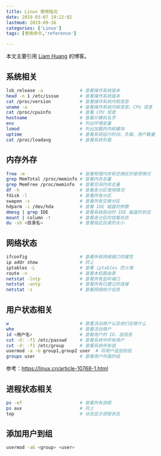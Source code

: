 ```yaml
---
title: Linux 使用指北
date: 2019-03-07 19:22:02
lastmod: 2019-09-16
categories: ['Linux']
tags: [常用命令,'reference']

---
```


本文主要引用 [Liam Huang](https://liam.page/2016/11/06/Linux-Info-Cheatsheet/) 的博客。

## 系统相关

```bash
lsb_release -a              # 查看操作系统版本
head -n 1 /etc/issue        # 查看操作系统版本
cat /proc/version           # 查看操作系统内核信息
uname -a                    # 查看操作系统内核信息、CPU 信息
cat /proc/cpuinfo           # 查看 CPU 信息
hostname                    # 查看计算机名字
env                         # 列出环境变量
lsmod                       # 列出加载的内核模块
uptime                      # 查看系统运行时间、负载、用户数量
cat /proc/loadavg           # 查看系统负载
```

<!--more-->

## 内存外存

```bash
free -m                     # 查看物理内存和交换区的使用情况
grep MemTotal /proc/meminfo # 查看内存总量
grep MemFree /proc/meminfo  # 查看空闲内存总量
df -h                       # 查看各分区使用情况
fdisk -l                    # 查看所有分区
swapon -s                   # 查看所有交换分区
hdparm -i /dev/hda          # 查看 IDE 磁盘的参数
dmesg | grep IDE            # 查看系统启动时 IDE 磁盘的状态
mount | column -t           # 查看各分区的挂载状态
du -sh <目录名>              # 查看指定目录的大小
```

## 网络状态

```bash
ifconfig                    # 查看所有网络接口的属性
ip addr show                # 同上
iptables -L                 # 查看 iptables 防火墙
route -n                    # 查看本机路由表
netstat -lntp               # 查看所有监听端口
netstat -antp               # 查看所有已建立的连接
netstat -s                  # 查看网络统计信息
```

## 用户状态相关

```bash
w                           # 查看活动用户以及他们在做什么
who                         # 查看活动用户
id <用户名>                  # 查看用户的 ID、组信息
cut -d: -f1 /etc/passwd     # 查看系统中所有用户
cut -d: -f1 /etc/group      # 查看系统所有组
usermod -a -G group1,group2 user  # 将用户追加到组
groups user                 # 查看用户所属的组
```

参考：https://linux.cn/article-10768-1.html

## 进程状态相关

```bash
ps -ef                      # 查看所有进程
ps aux                      # 同上
top                         # 动态显示进程状态
```

## 添加用户到组

```bash
usermod -aG <group> <user>
```
